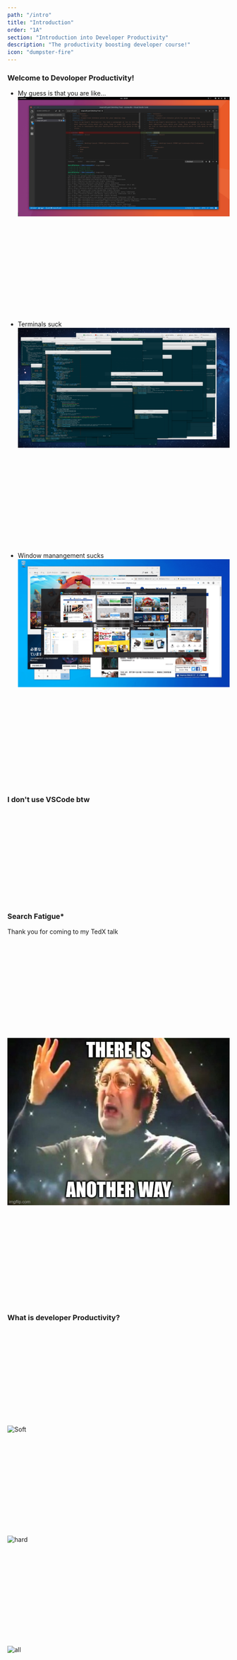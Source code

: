 ```yaml
---
path: "/intro"
title: "Introduction"
order: "1A"
section: "Introduction into Developer Productivity"
description: "The productivity boosting developer course!"
icon: "dumpster-fire"
---
```


### Welcome to Devoloper Productivity!

* My guess is that you are like...
![Ubuntu with vscode](./images/ubuntu-vscode.webp)

<br />
<br />
<br />
<br />
<br />
<br />
<br />
<br />
<br />
<br />
<br />
<br />


* Terminals suck
![I would die if I saw this on my system, terminals](./images/too-many-terms.png)

<br />
<br />
<br />
<br />
<br />
<br />
<br />
<br />
<br />
<br />
<br />
<br />


* Window manangement sucks
![I would die if I saw this on my system](./images/too-many-icons.png)

<br />
<br />
<br />
<br />
<br />
<br />
<br />
<br />
<br />
<br />
<br />
<br />

### I don't use VSCode btw

<br />
<br />
<br />
<br />
<br />
<br />
<br />
<br />
<br />
<br />
<br />
<br />

### Search Fatigue\*
Thank you for coming to my TedX talk

<br />
<br />
<br />
<br />
<br />
<br />
<br />
<br />
<br />
<br />
<br />
<br />

![There is another way](./images/there-is-another-way.jpg)

<br />
<br />
<br />
<br />
<br />
<br />
<br />
<br />
<br />
<br />
<br />
<br />

### What is developer Productivity?

<br />
<br />
<br />
<br />
<br />
<br />
<br />
<br />
<br />
<br />
<br />
<br />

![Soft](./images/soft-skillz.png)

<br />
<br />
<br />
<br />
<br />
<br />
<br />
<br />
<br />
<br />
<br />
<br />

![hard](./images/hard-soft-skillz.png)

<br />
<br />
<br />
<br />
<br />
<br />
<br />
<br />
<br />
<br />
<br />
<br />

![all](./images/prod-hard-soft-skillz.png)

<br />
<br />
<br />
<br />
<br />
<br />
<br />
<br />
<br />
<br />
<br />
<br />

#### Definition: All the things that separate you from working
Not everything I talk about today will be for you.

<br />
<br />
<br />
<br />
<br />
<br />
<br />
<br />
<br />
<br />
<br />
<br />

#### BTW Factor

<br />
<br />
<br />
<br />
<br />
<br />
<br />
<br />
<br />
<br />
<br />
<br />


### What are we talking about?
![Dante's Learning Rings](./images/what-the-talk.png)
